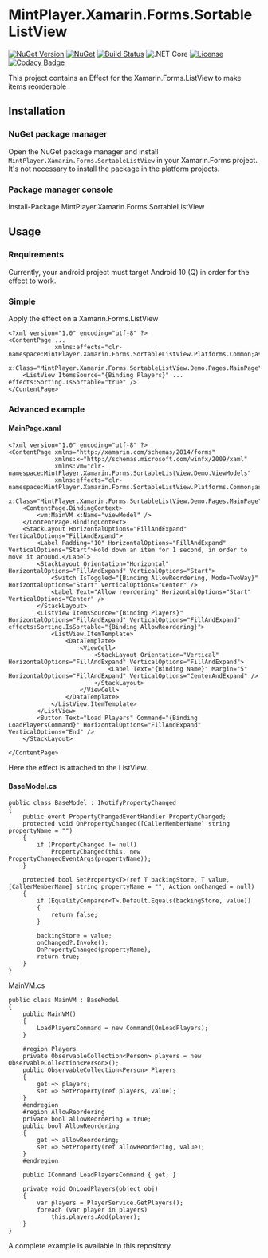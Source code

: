 # MintPlayer.Xamarin.Forms.SortableListView
[![NuGet Version](https://img.shields.io/nuget/v/MintPlayer.Xamarin.Forms.SortableListView.svg?style=flat)](https://www.nuget.org/packages/MintPlayer.Xamarin.Forms.SortableListView)
[![NuGet](https://img.shields.io/nuget/dt/MintPlayer.Xamarin.Forms.SortableListView.svg?style=flat)](https://www.nuget.org/packages/MintPlayer.Xamarin.Forms.SortableListView)
[![Build Status](https://travis-ci.org/MintPlayer/MintPlayer.Xamarin.Forms.SortableListView.svg?branch=master)](https://travis-ci.org/MintPlayer/MintPlayer.Xamarin.Forms.SortableListView)
![.NET Core](https://github.com/MintPlayer/MintPlayer.Xamarin.Forms.SortableListView/workflows/.NET%20Core/badge.svg)
[![License](https://img.shields.io/badge/License-Apache%202.0-green.svg)](https://opensource.org/licenses/Apache-2.0)
[![Codacy Badge](https://app.codacy.com/project/badge/Grade/b7c01f2a24624a1585b8efe0bbe17954)](https://www.codacy.com/gh/MintPlayer/MintPlayer.Xamarin.Forms.SortableListView/dashboard?utm_source=github.com&amp;utm_medium=referral&amp;utm_content=MintPlayer/MintPlayer.Xamarin.Forms.SortableListView&amp;utm_campaign=Badge_Grade)

This project contains an Effect for the Xamarin.Forms.ListView to make items reorderable

## Installation
### NuGet package manager
Open the NuGet package manager and install `MintPlayer.Xamarin.Forms.SortableListView` in your Xamarin.Forms project. It's not necessary to install the package in the platform projects.
### Package manager console
Install-Package MintPlayer.Xamarin.Forms.SortableListView

## Usage
### Requirements
Currently, your android project must target Android 10 (Q) in order for the effect to work.
### Simple
Apply the effect on a Xamarin.Forms.ListView

    <?xml version="1.0" encoding="utf-8" ?>
    <ContentPage ...
                 xmlns:effects="clr-namespace:MintPlayer.Xamarin.Forms.SortableListView.Platforms.Common;assembly=MintPlayer.Xamarin.Forms.SortableListView"
                 x:Class="MintPlayer.Xamarin.Forms.SortableListView.Demo.Pages.MainPage">
        <ListView ItemsSource="{Binding Players}" ... effects:Sorting.IsSortable="true" />
    </ContentPage>

### Advanced example
#### MainPage.xaml

    <?xml version="1.0" encoding="utf-8" ?>
    <ContentPage xmlns="http://xamarin.com/schemas/2014/forms"
                 xmlns:x="http://schemas.microsoft.com/winfx/2009/xaml"
                 xmlns:vm="clr-namespace:MintPlayer.Xamarin.Forms.SortableListView.Demo.ViewModels"
                 xmlns:effects="clr-namespace:MintPlayer.Xamarin.Forms.SortableListView.Platforms.Common;assembly=MintPlayer.Xamarin.Forms.SortableListView"
                 x:Class="MintPlayer.Xamarin.Forms.SortableListView.Demo.Pages.MainPage">
        <ContentPage.BindingContext>
            <vm:MainVM x:Name="viewModel" />
        </ContentPage.BindingContext>
        <StackLayout HorizontalOptions="FillAndExpand" VerticalOptions="FillAndExpand">
            <Label Padding="10" HorizontalOptions="FillAndExpand" VerticalOptions="Start">Hold down an item for 1 second, in order to move it around.</Label>
            <StackLayout Orientation="Horizontal" HorizontalOptions="FillAndExpand" VerticalOptions="Start">
                <Switch IsToggled="{Binding AllowReordering, Mode=TwoWay}" HorizontalOptions="Start" VerticalOptions="Center" />
                <Label Text="Allow reordering" HorizontalOptions="Start" VerticalOptions="Center" />
            </StackLayout>
            <ListView ItemsSource="{Binding Players}" HorizontalOptions="FillAndExpand" VerticalOptions="FillAndExpand" effects:Sorting.IsSortable="{Binding AllowReordering}">
                <ListView.ItemTemplate>
                    <DataTemplate>
                        <ViewCell>
                            <StackLayout Orientation="Vertical" HorizontalOptions="FillAndExpand" VerticalOptions="FillAndExpand">
                                <Label Text="{Binding Name}" Margin="5" HorizontalOptions="FillAndExpand" VerticalOptions="CenterAndExpand" />
                            </StackLayout>
                        </ViewCell>
                    </DataTemplate>
                </ListView.ItemTemplate>
            </ListView>
            <Button Text="Load Players" Command="{Binding LoadPlayersCommand}" HorizontalOptions="FillAndExpand" VerticalOptions="End" />
        </StackLayout>

    </ContentPage>

Here the effect is attached to the ListView.

#### BaseModel.cs

    public class BaseModel : INotifyPropertyChanged
    {
        public event PropertyChangedEventHandler PropertyChanged;
        protected void OnPropertyChanged([CallerMemberName] string propertyName = "")
        {
            if (PropertyChanged != null)
                PropertyChanged(this, new PropertyChangedEventArgs(propertyName));
        }

        protected bool SetProperty<T>(ref T backingStore, T value, [CallerMemberName] string propertyName = "", Action onChanged = null)
        {
            if (EqualityComparer<T>.Default.Equals(backingStore, value))
            {
                return false;
            }

            backingStore = value;
            onChanged?.Invoke();
            OnPropertyChanged(propertyName);
            return true;
        }
    }

MainVM.cs

    public class MainVM : BaseModel
    {
        public MainVM()
        {
            LoadPlayersCommand = new Command(OnLoadPlayers);
        }

        #region Players
        private ObservableCollection<Person> players = new ObservableCollection<Person>();
        public ObservableCollection<Person> Players
        {
            get => players;
            set => SetProperty(ref players, value);
        }
        #endregion
        #region AllowReordering
        private bool allowReordering = true;
        public bool AllowReordering
        {
            get => allowReordering;
            set => SetProperty(ref allowReordering, value);
        }
        #endregion

        public ICommand LoadPlayersCommand { get; }

        private void OnLoadPlayers(object obj)
        {
            var players = PlayerService.GetPlayers();
            foreach (var player in players)
                this.players.Add(player);
        }
    }

A complete example is available in this repository.
